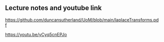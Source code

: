 ## Lecture notes and youtube link
https://github.com/duncansutherland/UoM/blob/main/laplaceTransforms.pdf

https://youtu.be/yCyq5cnEPJo

